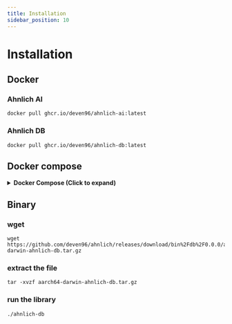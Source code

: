 ```yaml
---
title: Installation
sidebar_position: 10
---
```


# Installation

## Docker

### Ahnlich AI

```
docker pull ghcr.io/deven96/ahnlich-ai:latest
```

### Ahnlich DB

```
docker pull ghcr.io/deven96/ahnlich-db:latest
```


## Docker compose


<details>
<summary><b>Docker Compose (Click to expand)</b></summary>

```docker
services:  
 ahnlich_db:  
 image: ghcr.io/deven96/ahnlich-db:latest  
 command: "ahnlich-db run --host 0.0.0.0 --enable-tracing"  
 ports:  
 - "1369:1369"

      ahnlich_ai:
        image: ghcr.io/deven96/ahnlich-ai:latest
        command: "ahnlich-ai run --db-host ahnlich_db --host 0.0.0.0 --enable-tracing --supported-models all-minilm-l6-v2,resnet-50"
        ports:
          - "1370:1370"
```

</details>

## Binary

### wget

```
wget https://github.com/deven96/ahnlich/releases/download/bin%2Fdb%2F0.0.0/aarch64-darwin-ahnlich-db.tar.gz
```

### extract the file

```
tar -xvzf aarch64-darwin-ahnlich-db.tar.gz
```

### run the library

```
./ahnlich-db 
```
